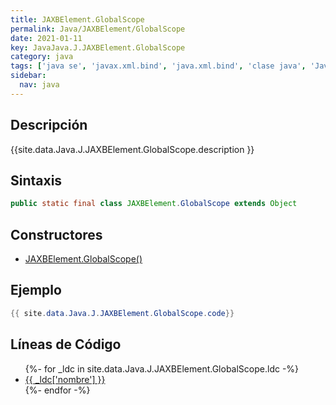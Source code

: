 ```yaml
---
title: JAXBElement.GlobalScope
permalink: Java/JAXBElement/GlobalScope
date: 2021-01-11
key: JavaJava.J.JAXBElement.GlobalScope
category: java
tags: ['java se', 'javax.xml.bind', 'java.xml.bind', 'clase java', 'Java 1.0']
sidebar: 
  nav: java
---
```


## Descripción
{{site.data.Java.J.JAXBElement.GlobalScope.description }}

## Sintaxis
~~~java
public static final class JAXBElement.GlobalScope extends Object
~~~

## Constructores
* [JAXBElement.GlobalScope()](/Java/JAXBElement/GlobalScope/JAXBElement/GlobalScope/)

## Ejemplo
~~~java
{{ site.data.Java.J.JAXBElement.GlobalScope.code}}
~~~

## Líneas de Código
<ul>
{%- for _ldc in site.data.Java.J.JAXBElement.GlobalScope.ldc -%}
   <li>
       <a href="{{_ldc['url'] }}">{{ _ldc['nombre'] }}</a>
   </li>
{%- endfor -%}
</ul>
